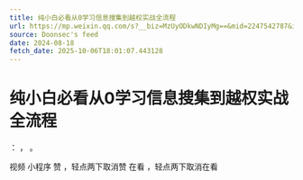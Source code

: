 ```yaml
---
title: 纯小白必看从0学习信息搜集到越权实战全流程
url: https://mp.weixin.qq.com/s?__biz=MzUyODkwNDIyMg==&mid=2247542787&idx=2&sn=656f6fd3ea2be3f3960b254cad22f26b
source: Doonsec's feed
date: 2024-08-18
fetch_date: 2025-10-06T18:01:07.443128
---
```


# 纯小白必看从0学习信息搜集到越权实战全流程

：
，
。

视频
小程序
赞
，轻点两下取消赞
在看
，轻点两下取消在看